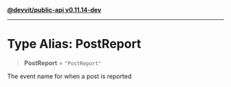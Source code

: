 [**@devvit/public-api v0.11.14-dev**](../README.md)

---

# Type Alias: PostReport

> **PostReport** = `"PostReport"`

The event name for when a post is reported
